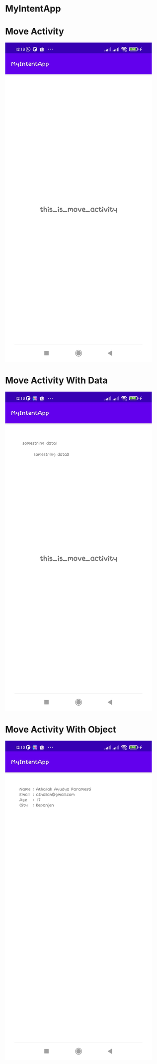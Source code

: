 # MyIntentApp

# Move Activity
![Alt text](https://github.com/athallahayudya/MyIntentApp/blob/1aa7a52fa5170e56c8ea420f3184064ea3307d97/MyIntent/WhatsApp%20Image%202022-02-21%20at%2012.12.29.jpeg)

# Move Activity With Data
![Alt text](https://github.com/athallahayudya/MyIntentApp/blob/1aa7a52fa5170e56c8ea420f3184064ea3307d97/MyIntent/WhatsApp%20Image%202022-02-21%20at%2012.12.47.jpeg)

# Move Activity With Object
![Alt text](https://github.com/athallahayudya/MyIntentApp/blob/1aa7a52fa5170e56c8ea420f3184064ea3307d97/MyIntent/WhatsApp%20Image%202022-02-21%20at%2012.13.08.jpeg)
